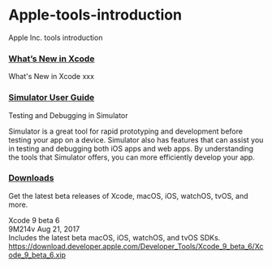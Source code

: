 # Apple-tools-introduction
Apple Inc. tools introduction


### [What’s New in Xcode](https://developer.apple.com/library/content/documentation/DeveloperTools/Conceptual/WhatsNewXcode/Chapters/xcode_6_0.html#//apple_ref/doc/uid/TP40014509-SW1)

What's New in Xcode xxx


### [Simulator User Guide](https://developer.apple.com/library/content/documentation/IDEs/Conceptual/iOS_Simulator_Guide/TestingontheiOSSimulator/TestingontheiOSSimulator.html)

Testing and Debugging in Simulator

Simulator is a great tool for rapid prototyping and development before testing your app on a device. Simulator also has features that can assist you in testing and debugging both iOS apps and web apps. By understanding the tools that Simulator offers, you can more efficiently develop your app.


### [Downloads](https://developer.apple.com/download/)

Get the latest beta releases of Xcode, macOS, iOS, watchOS, tvOS, and more.

Xcode 9 beta 6  
9M214v Aug 21, 2017  
Includes the latest beta macOS, iOS, watchOS, and tvOS SDKs.  
https://download.developer.apple.com/Developer_Tools/Xcode_9_beta_6/Xcode_9_beta_6.xip









